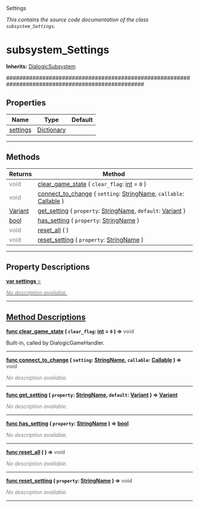 
<div class="header-banner purple">
<div class="header-label purple">Settings</div>
</div>

*This contains the source code documentation of the class `subsystem_Settings`.*
        
# subsystem_Settings
**Inherits:** [DialogicSubsystem](class_dialogicsubsystem.md)

##################################################################################################
## Properties
Name | Type | Default 
--- | --- | --- 
[<span class="hljs-title">settings</span>](#property-settings) | [Dictionary](https://docs.godotengine.org/en/latest/classes/class_dictionary.html#class-dictionary) |   
--- 

## Methods
Returns | Method 
--- | --- 
<span style = "color: gray">void</span> | [<span class="hljs-title">clear_game_state</span>](#method-clear_game_state) ( `clear_flag`: [int](https://docs.godotengine.org/en/latest/classes/class_int.html#class-int) = `0` ) 
<span style = "color: gray">void</span> | [<span class="hljs-title">connect_to_change</span>](#method-connect_to_change) ( `setting`: [StringName](https://docs.godotengine.org/en/latest/classes/class_stringname.html#class-stringname), `callable`: [Callable](https://docs.godotengine.org/en/latest/classes/class_callable.html#class-callable) ) 
<span class="hljs-attribute">[Variant](https://docs.godotengine.org/en/latest/classes/class_variant.html#class-variant)</span> | [<span class="hljs-title">get_setting</span>](#method-get_setting) ( `property`: [StringName](https://docs.godotengine.org/en/latest/classes/class_stringname.html#class-stringname), `default`: [Variant](https://docs.godotengine.org/en/latest/classes/class_variant.html#class-variant) ) 
<span class="hljs-attribute">[bool](https://docs.godotengine.org/en/latest/classes/class_bool.html#class-bool)</span> | [<span class="hljs-title">has_setting</span>](#method-has_setting) ( `property`: [StringName](https://docs.godotengine.org/en/latest/classes/class_stringname.html#class-stringname) ) 
<span style = "color: gray">void</span> | [<span class="hljs-title">reset_all</span>](#method-reset_all) ( ) 
<span style = "color: gray">void</span> | [<span class="hljs-title">reset_setting</span>](#method-reset_setting) ( `property`: [StringName](https://docs.godotengine.org/en/latest/classes/class_stringname.html#class-stringname) ) 
--- 
## Property Descriptions



<a class="header" id="property-settings" href="#property-settings">**<span class="hljs-attribute">var</span> <span class="hljs-title">settings</span> <span style = "color: gray"> = </span> <unknown>** 



 <span style = "color: gray">*No description available.*</span> 

---

## Method Descriptions



<a class="header" id="method-clear_game_state" href="#method-clear_game_state">**<span class="hljs-attribute">func</span> [<span class="hljs-title">clear_game_state</span>](#method-clear_game_state) ( `clear_flag`: [int](https://docs.godotengine.org/en/latest/classes/class_int.html#class-int) = `0` )</a>  ⇒ <span style = "color: gray">void</span>** 



Built-in, called by DialogicGameHandler.

---



<a class="header" id="method-connect_to_change" href="#method-connect_to_change">**<span class="hljs-attribute">func</span> [<span class="hljs-title">connect_to_change</span>](#method-connect_to_change) ( `setting`: [StringName](https://docs.godotengine.org/en/latest/classes/class_stringname.html#class-stringname), `callable`: [Callable](https://docs.godotengine.org/en/latest/classes/class_callable.html#class-callable) )</a>  ⇒ <span style = "color: gray">void</span>** 



 <span style = "color: gray">*No description available.*</span> 

---



<a class="header" id="method-get_setting" href="#method-get_setting">**<span class="hljs-attribute">func</span> [<span class="hljs-title">get_setting</span>](#method-get_setting) ( `property`: [StringName](https://docs.godotengine.org/en/latest/classes/class_stringname.html#class-stringname), `default`: [Variant](https://docs.godotengine.org/en/latest/classes/class_variant.html#class-variant) )</a>  ⇒ <span class="hljs-attribute">[Variant](https://docs.godotengine.org/en/latest/classes/class_variant.html#class-variant)</span>** 



 <span style = "color: gray">*No description available.*</span> 

---



<a class="header" id="method-has_setting" href="#method-has_setting">**<span class="hljs-attribute">func</span> [<span class="hljs-title">has_setting</span>](#method-has_setting) ( `property`: [StringName](https://docs.godotengine.org/en/latest/classes/class_stringname.html#class-stringname) )</a>  ⇒ <span class="hljs-attribute">[bool](https://docs.godotengine.org/en/latest/classes/class_bool.html#class-bool)</span>** 



 <span style = "color: gray">*No description available.*</span> 

---



<a class="header" id="method-reset_all" href="#method-reset_all">**<span class="hljs-attribute">func</span> [<span class="hljs-title">reset_all</span>](#method-reset_all) ( )</a>  ⇒ <span style = "color: gray">void</span>** 



 <span style = "color: gray">*No description available.*</span> 

---



<a class="header" id="method-reset_setting" href="#method-reset_setting">**<span class="hljs-attribute">func</span> [<span class="hljs-title">reset_setting</span>](#method-reset_setting) ( `property`: [StringName](https://docs.godotengine.org/en/latest/classes/class_stringname.html#class-stringname) )</a>  ⇒ <span style = "color: gray">void</span>** 



 <span style = "color: gray">*No description available.*</span> 

---

